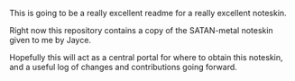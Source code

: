 This is going to be a really excellent readme for a really excellent noteskin.

Right now this repository contains a copy of the SATAN-metal noteskin given to me by Jayce.

Hopefully this will act as a central portal for where to obtain this noteskin, and a useful log of changes and contributions going forward.